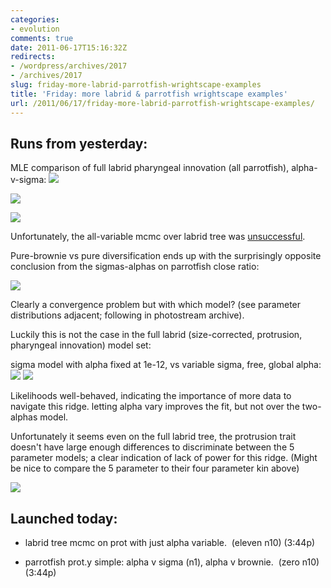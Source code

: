 ```yaml
---
categories:
- evolution
comments: true
date: 2011-06-17T15:16:32Z
redirects:
- /wordpress/archives/2017
- /archives/2017
slug: friday-more-labrid-parrotfish-wrightscape-examples
title: 'Friday: more labrid & parrotfish wrightscape examples'
url: /2011/06/17/friday-more-labrid-parrotfish-wrightscape-examples/
---
```


## Runs from yesterday:


MLE comparison of full labrid pharyngeal innovation (all parrotfish), alpha-v-sigma:
![]( http://farm3.staticflickr.com/2552/5841932378_a0d0db354d_o.png )

![]( http://farm6.staticflickr.com/5269/5841932492_6b82594000_o.png )

![]( http://farm6.staticflickr.com/5067/5841932260_a39578679e_o.png )


Unfortunately, the all-variable mcmc over labrid tree was [unsuccessful](http://www.flickr.com/photos/cboettig/5840779085).

Pure-brownie vs pure diversification ends up with the surprisingly opposite conclusion from the sigmas-alphas on parrotfish close ratio:

![]( http://farm6.staticflickr.com/5318/5840808653_2763f5c181_o.png )


Clearly a convergence problem but with which model?  (see parameter distributions adjacent; following in photostream archive).

Luckily this is not the case in the full labrid (size-corrected, protrusion, pharyngeal innovation) model set:

sigma model with alpha fixed at 1e-12, vs variable sigma, free, global alpha:
![]( http://farm3.staticflickr.com/2464/5842102715_f597833fe9_o.png )
 ![]( http://farm6.staticflickr.com/5067/5841932260_a39578679e_o.png )


Likelihoods well-behaved, indicating the importance of more data to navigate this ridge.  letting alpha vary improves the fit, but not over the two-alphas model.

Unfortunately it seems even on the full labrid tree, the protrusion trait doesn't have large enough differences to discriminate between the 5 parameter models; a clear indication of lack of power for this ridge.  (Might be nice to compare the 5 parameter to their four parameter kin above)

![]( http://farm4.staticflickr.com/3228/5842718351_c601022b2b_o.png )





## Launched today:





	
  * labrid tree mcmc on prot with just alpha variable.  (eleven n10) (3:44p)

	
  * parrotfish prot.y simple: alpha v sigma (n1), alpha v brownie.  (zero n10) (3:44p)


